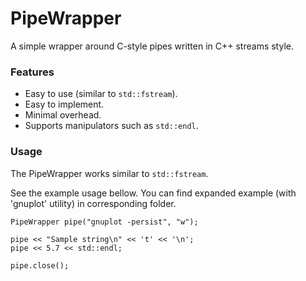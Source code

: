 # PipeWrapper
A simple wrapper around C-style pipes written in C++ streams style.

### Features
* Easy to use (similar to `std::fstream`).
* Easy to implement.
* Minimal overhead.
* Supports manipulators such as `std::endl`.

### Usage
The PipeWrapper works similar to `std::fstream`. 

See the example usage bellow. You can find expanded example (with 'gnuplot' utility) in corresponding folder.

```cpp=
PipeWrapper pipe("gnuplot -persist", "w");

pipe << "Sample string\n" << 't' << '\n';
pipe << 5.7 << std::endl;

pipe.close();
```

